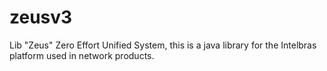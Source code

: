 # zeusv3
Lib "Zeus" Zero Effort Unified System, this is a java library for the Intelbras platform used in network products.
